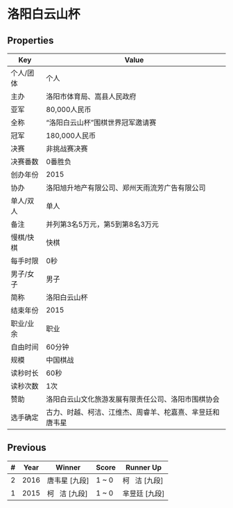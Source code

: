 # 洛阳白云山杯

## Properties

| Key | Value |
| --- | ----- |
| 个人/团体 | 个人 |
| 主办 | 洛阳市体育局、嵩县人民政府 |
| 亚军 | 80,000人民币 |
| 全称 | “洛阳白云山杯”围棋世界冠军邀请赛 |
| 冠军 | 180,000人民币 |
| 决赛 | 非挑战赛决赛 |
| 决赛番数 | 0番胜负 |
| 创办年份 | 2015 |
| 协办 | 洛阳旭升地产有限公司、郑州天雨流芳广告有限公司 |
| 单人/双人 | 单人 |
| 备注 | 并列第3名5万元，第5到第8名3万元 |
| 慢棋/快棋 | 快棋 |
| 每手时限 | 0秒 |
| 男子/女子 | 男子 |
| 简称 | 洛阳白云山杯 |
| 结束年份 | 2015 |
| 职业/业余 | 职业 |
| 自由时间 | 60分钟 |
| 规模 | 中国棋战 |
| 读秒时长 | 60秒 |
| 读秒次数 | 1次 |
| 赞助 | 洛阳白云山文化旅游发展有限责任公司、洛阳市围棋协会 |
| 选手确定 | 古力、时越、柯洁、江维杰、周睿羊、柁嘉熹、芈昱廷和唐韦星 |

## Previous

| # | Year | Winner | Score | Runner Up |
| --- | --- | --- | --- | --- |
| 2 | 2016 | 唐韦星 [九段] | 1 ~ 0 | 柯   洁 [九段] |
| 1 | 2015 | 柯   洁 [九段] | 1 ~ 0 | 芈昱廷 [九段] |

